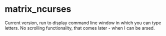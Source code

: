 # matrix_ncurses

Current version, run to display command line window in which you can type letters.
No scrolling functionality, that comes later - when I can be arsed.
